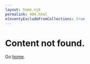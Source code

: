 ```yaml
---
layout: home.njk
permalink: 404.html
eleventyExcludeFromCollections: true
---
```

# Content not found.

Go <a href="/">home</a>.